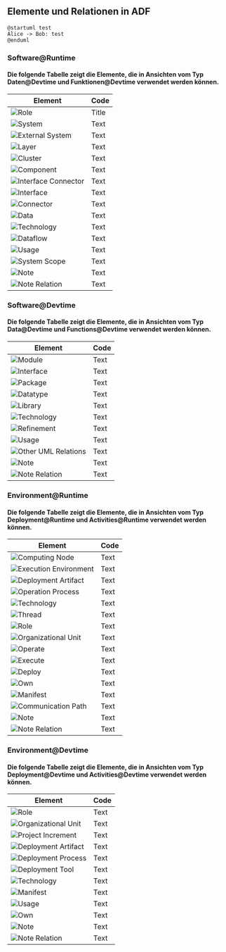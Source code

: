 ## Elemente und Relationen in ADF

```plantuml
@startuml test
Alice -> Bob: test
@enduml
```
### Software@Runtime
#### Die folgende Tabelle zeigt die Elemente, die in Ansichten vom Typ Daten@Devtime und Funktionen@Devtime verwendet werden können.

| Element     | Code        |
| ----------- | ----------- |
| ![Role](Assets/common/role.drawio.png)     | Title       |
| ![System](Assets/sw@rt/system.drawio.png)  | Text        |
| ![External System](Assets/sw@rt/external_system.drawio.png)  | Text        |
| ![Layer](Assets/sw@rt/layer.drawio.png)  | Text        |
| ![Cluster](Assets/sw@rt/cluster.drawio.png)  | Text        |
| ![Component](Assets/sw@rt/component.drawio.png)  | Text        |
| ![Interface Connector](Assets/sw@rt/interface_connector.drawio.png)  | Text        |
| ![Interface](Assets/sw@rt/interface.drawio.png)  | Text        |
| ![Connector](Assets/sw@rt/connector.drawio.png)  | Text        |
| ![Data](Assets/sw@rt/data.drawio.png)  | Text        |
| ![Technology](Assets/common/technology.drawio.png)  | Text        |
| ![Dataflow](Assets/sw@rt/rel_dataflow.drawio.png)  | Text        |
| ![Usage](Assets/sw@rt/rel_usage.drawio.png)  | Text        |
| ![System Scope](Assets/sw@rt/system_scope.drawio.png)  | Text        |
| ![Note](Assets/common/note.drawio.png)  | Text        |
| ![Note Relation](Assets/common/rel_note.drawio.png)  | Text        |
### Software@Devtime
#### Die folgende Tabelle zeigt die Elemente, die in Ansichten vom Typ Data@Devtime und Functions@Devtime verwendet werden können.

| Element     | Code        |
| ----------- | ----------- |
| ![Module](Assets/sw@dt/module.drawio.png)  | Text        |
| ![Interface](Assets/sw@dt/interface.drawio.png)  | Text        |
| ![Package](Assets/sw@dt/package.drawio.png)  | Text        |
| ![Datatype](Assets/sw@dt/datatype.drawio.png)  | Text        |
| ![Library](Assets/sw@dt/library.drawio.png)  | Text        |
| ![Technology](Assets/common/technology.drawio.png)  | Text        |
| ![Refinement](Assets/sw@dt/rel_refinement.drawio.png)  | Text        |
| ![Usage](Assets/sw@dt/rel_usage.drawio.png)  | Text        |
| ![Other UML Relations](Assets/sw@dt/rel_uml_class_diagram.drawio.png)  | Text        |
| ![Note](Assets/common/note.drawio.png)  | Text        |
| ![Note Relation](Assets/common/rel_note.drawio.png)  | Text        |

### Environment@Runtime
#### Die folgende Tabelle zeigt die Elemente, die in Ansichten vom Typ Deployment@Runtime und Activities@Runtime verwendet werden können.

| Element     | Code        |
| ----------- | ----------- |
| ![Computing Node](Assets/en@rt/computing_node.drawio.png)  | Text        |
| ![Execution Environment](Assets/en@rt/execution_environment.drawio.png)  | Text        |
| ![Deployment Artifact](Assets/en@rt/deployment_artifact.drawio.png)  | Text        |
| ![Operation Process](Assets/en@rt/operation_process.drawio.png)  | Text        |
| ![Technology](Assets/common/technology.drawio.png)  | Text        |
| ![Thread](Assets/en@rt/thread.drawio.png)  | Text        |
| ![Role](Assets/common/role.drawio.png)  | Text        |
| ![Organizational Unit](Assets/en@rt/organizational_unit.drawio.png)  | Text        |
| ![Operate](Assets/en@rt/rel_operate.drawio.png)  | Text        |
| ![Execute](Assets/en@rt/rel_execute.drawio.png)  | Text        |
| ![Deploy](Assets/en@rt/rel_deploy.drawio.png)  | Text        |
| ![Own](Assets/en@rt/rel_own.drawio.png)  | Text        |
| ![Manifest](Assets/en@rt/rel_manifest.drawio.png)  | Text        |
| ![Communication Path](Assets/en@rt/rel_communication_path.drawio.png)  | Text        |
| ![Note](Assets/common/note.drawio.png)  | Text        |
| ![Note Relation](Assets/common/rel_note.drawio.png)  | Text        |

### Environment@Devtime
#### Die folgende Tabelle zeigt die Elemente, die in Ansichten vom Typ Deployment@Devtime und Activities@Devtime verwendet werden können.

| Element     | Code        |
| ----------- | ----------- |
| ![Role](Assets/common/role.drawio.png)  | Text        |
| ![Organizational Unit](Assets/en@dt/organizational_unit.drawio.png)  | Text        |
| ![Project Increment](Assets/en@dt/project_increment.drawio.png)  | Text        |
| ![Deployment Artifact](Assets/en@dt/deployment_artifact.drawio.png)  | Text        |
| ![Deployment Process](Assets/en@dt/development_process.drawio.png)  | Text        |
| ![Deployment Tool](Assets/en@dt/development_tool.drawio.png)  | Text        |
| ![Technology](Assets/common/technology.drawio.png)  | Text        |
| ![Manifest](Assets/en@dt/rel_manifest.drawio.png)  | Text        |
| ![Usage](Assets/en@dt/rel_usage.drawio.png)  | Text        |
| ![Own](Assets/en@dt/rel_own.drawio.png)  | Text        |
| ![Note](Assets/common/Note.drawio.png)  | Text        |
| ![Note Relation](Assets/common/rel_note.drawio.png)  | Text        |